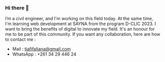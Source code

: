 ### Hi there 👋

I’m a civil engineer, and I'm working on this field today.
At the same time, I'm learning web development at SAYNA from the program D-CLIC 2023. I want to bring the benefits of digital to innovate my field. It's an honour for me to be part of this community.
If you want any collaboration, here are how to contact me :
- Mail : tiafifaliana@gmail.com
- WhatsApp : +261 34 29 446 24
